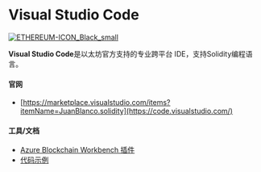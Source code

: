 # Visual Studio Code

[![ETHEREUM-ICON\_Black\_small](https://ethereum.consensys.net/hs-fs/hubfs/ETHEREUM-ICON_Black_small.png?width=500&name=ETHEREUM-ICON_Black_small.png)](http://bit.ly/visual-studio-portal)

**Visual Studio Code**是以太坊官方支持的专业跨平台 IDE，支持Solidity编程语言。



#### 官网

* [https://marketplace.visualstudio.com/items?itemName=JuanBlanco.solidity](https://code.visualstudio.com/)



#### 工具/文档

* [Azure Blockchain Workbench 插件](https://azuremarketplace.microsoft.com/en-us/marketplace/apps/microsoft-azure-blockchain.azure-blockchain-workbench?tab=Overview)
* [代码示例](https://github.com/Azure-Samples/blockchain/blob/master/blockchain-workbench/application-and-smart-contract-samples/readme.md)



